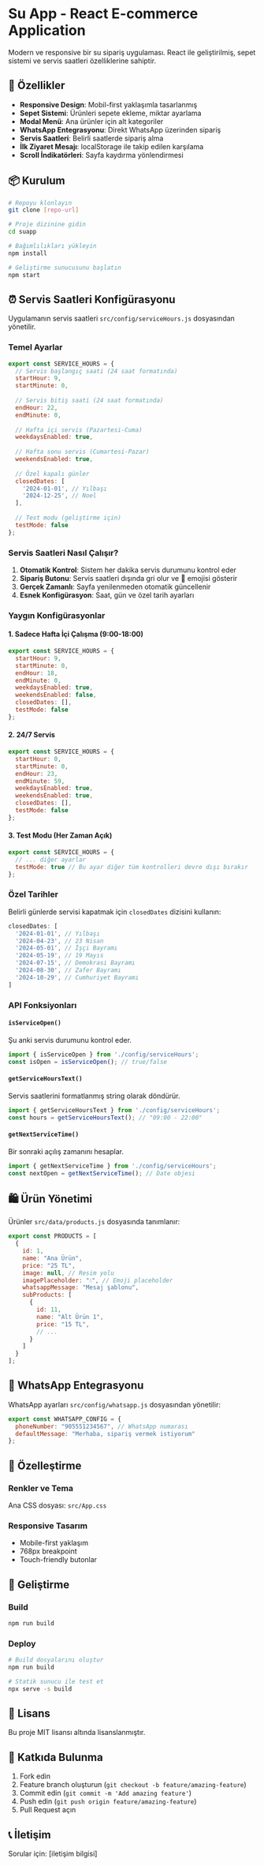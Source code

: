 # Su App - React E-commerce Application

Modern ve responsive bir su sipariş uygulaması. React ile geliştirilmiş, sepet sistemi ve servis saatleri özelliklerine sahiptir.

## 🚀 Özellikler

- **Responsive Design**: Mobil-first yaklaşımla tasarlanmış
- **Sepet Sistemi**: Ürünleri sepete ekleme, miktar ayarlama
- **Modal Menü**: Ana ürünler için alt kategoriler
- **WhatsApp Entegrasyonu**: Direkt WhatsApp üzerinden sipariş
- **Servis Saatleri**: Belirli saatlerde sipariş alma
- **İlk Ziyaret Mesajı**: localStorage ile takip edilen karşılama
- **Scroll İndikatörleri**: Sayfa kaydırma yönlendirmesi

## 📦 Kurulum

```bash
# Repoyu klonlayın
git clone [repo-url]

# Proje dizinine gidin
cd suapp

# Bağımlılıkları yükleyin
npm install

# Geliştirme sunucusunu başlatın
npm start
```

## ⏰ Servis Saatleri Konfigürasyonu

Uygulamanın servis saatleri `src/config/serviceHours.js` dosyasından yönetilir.

### Temel Ayarlar

```javascript
export const SERVICE_HOURS = {
  // Servis başlangıç saati (24 saat formatında)
  startHour: 9,
  startMinute: 0,
  
  // Servis bitiş saati (24 saat formatında)
  endHour: 22,
  endMinute: 0,
  
  // Hafta içi servis (Pazartesi-Cuma)
  weekdaysEnabled: true,
  
  // Hafta sonu servis (Cumartesi-Pazar)
  weekendsEnabled: true,
  
  // Özel kapalı günler
  closedDates: [
    '2024-01-01', // Yılbaşı
    '2024-12-25', // Noel
  ],
  
  // Test modu (geliştirme için)
  testMode: false
};
```

### Servis Saatleri Nasıl Çalışır?

1. **Otomatik Kontrol**: Sistem her dakika servis durumunu kontrol eder
2. **Sipariş Butonu**: Servis saatleri dışında gri olur ve 🚫 emojisi gösterir
3. **Gerçek Zamanlı**: Sayfa yenilenmeden otomatik güncellenir
4. **Esnek Konfigürasyon**: Saat, gün ve özel tarih ayarları

### Yaygın Konfigürasyonlar

#### 1. Sadece Hafta İçi Çalışma (9:00-18:00)
```javascript
export const SERVICE_HOURS = {
  startHour: 9,
  startMinute: 0,
  endHour: 18,
  endMinute: 0,
  weekdaysEnabled: true,
  weekendsEnabled: false,
  closedDates: [],
  testMode: false
};
```

#### 2. 24/7 Servis
```javascript
export const SERVICE_HOURS = {
  startHour: 0,
  startMinute: 0,
  endHour: 23,
  endMinute: 59,
  weekdaysEnabled: true,
  weekendsEnabled: true,
  closedDates: [],
  testMode: false
};
```

#### 3. Test Modu (Her Zaman Açık)
```javascript
export const SERVICE_HOURS = {
  // ... diğer ayarlar
  testMode: true // Bu ayar diğer tüm kontrolleri devre dışı bırakır
};
```

### Özel Tarihler

Belirli günlerde servisi kapatmak için `closedDates` dizisini kullanın:

```javascript
closedDates: [
  '2024-01-01', // Yılbaşı
  '2024-04-23', // 23 Nisan
  '2024-05-01', // İşçi Bayramı
  '2024-05-19', // 19 Mayıs
  '2024-07-15', // Demokrasi Bayramı
  '2024-08-30', // Zafer Bayramı
  '2024-10-29', // Cumhuriyet Bayramı
]
```

### API Fonksiyonları

#### `isServiceOpen()`
Şu anki servis durumunu kontrol eder.
```javascript
import { isServiceOpen } from './config/serviceHours';
const isOpen = isServiceOpen(); // true/false
```

#### `getServiceHoursText()`
Servis saatlerini formatlanmış string olarak döndürür.
```javascript
import { getServiceHoursText } from './config/serviceHours';
const hours = getServiceHoursText(); // "09:00 - 22:00"
```

#### `getNextServiceTime()`
Bir sonraki açılış zamanını hesaplar.
```javascript
import { getNextServiceTime } from './config/serviceHours';
const nextOpen = getNextServiceTime(); // Date objesi
```

## 🛍️ Ürün Yönetimi

Ürünler `src/data/products.js` dosyasında tanımlanır:

```javascript
export const PRODUCTS = [
  {
    id: 1,
    name: "Ana Ürün",
    price: "25 TL",
    image: null, // Resim yolu
    imagePlaceholder: "💧", // Emoji placeholder
    whatsappMessage: "Mesaj şablonu",
    subProducts: [
      {
        id: 11,
        name: "Alt Ürün 1",
        price: "15 TL",
        // ...
      }
    ]
  }
];
```

## 📱 WhatsApp Entegrasyonu

WhatsApp ayarları `src/config/whatsapp.js` dosyasından yönetilir:

```javascript
export const WHATSAPP_CONFIG = {
  phoneNumber: "905551234567", // WhatsApp numarası
  defaultMessage: "Merhaba, sipariş vermek istiyorum"
};
```

## 🎨 Özelleştirme

### Renkler ve Tema
Ana CSS dosyası: `src/App.css`

### Responsive Tasarım
- Mobile-first yaklaşım
- 768px breakpoint
- Touch-friendly butonlar

## 🔧 Geliştirme

### Build
```bash
npm run build
```

### Deploy
```bash
# Build dosyalarını oluştur
npm run build

# Statik sunucu ile test et
npx serve -s build
```

## 📄 Lisans

Bu proje MIT lisansı altında lisanslanmıştır.

## 🤝 Katkıda Bulunma

1. Fork edin
2. Feature branch oluşturun (`git checkout -b feature/amazing-feature`)
3. Commit edin (`git commit -m 'Add amazing feature'`)
4. Push edin (`git push origin feature/amazing-feature`)
5. Pull Request açın

## 📞 İletişim

Sorular için: [iletişim bilgisi]
